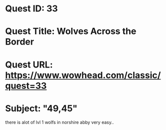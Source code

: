 # Quest ID: 33
# Quest Title: Wolves Across the Border
# Quest URL: https://www.wowhead.com/classic/quest=33
# Subject: "49,45"
there is alot of lvl 1 wolfs in norshire abby very easy..